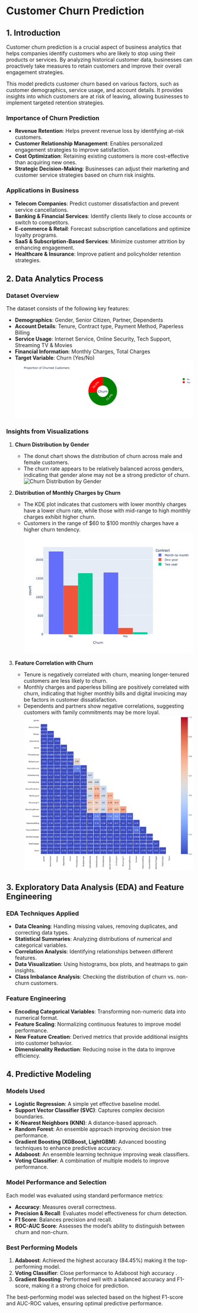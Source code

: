 # Customer Churn Prediction 

## 1. Introduction
Customer churn prediction is a crucial aspect of business analytics that helps companies identify customers who are likely to stop using their products or services. By analyzing historical customer data, businesses can proactively take measures to retain customers and improve their overall engagement strategies.

This model predicts customer churn based on various factors, such as customer demographics, service usage, and account details. It provides insights into which customers are at risk of leaving, allowing businesses to implement targeted retention strategies.

### Importance of Churn Prediction
- **Revenue Retention**: Helps prevent revenue loss by identifying at-risk customers.
- **Customer Relationship Management**: Enables personalized engagement strategies to improve satisfaction.
- **Cost Optimization**: Retaining existing customers is more cost-effective than acquiring new ones.
- **Strategic Decision-Making**: Businesses can adjust their marketing and customer service strategies based on churn risk insights.

### Applications in Business
- **Telecom Companies**: Predict customer dissatisfaction and prevent service cancellations.
- **Banking & Financial Services**: Identify clients likely to close accounts or switch to competitors.
- **E-commerce & Retail**: Forecast subscription cancellations and optimize loyalty programs.
- **SaaS & Subscription-Based Services**: Minimize customer attrition by enhancing engagement.
- **Healthcare & Insurance**: Improve patient and policyholder retention strategies.

## 2. Data Analytics Process
### Dataset Overview
The dataset consists of the following key features:
- **Demographics**: Gender, Senior Citizen, Partner, Dependents
- **Account Details**: Tenure, Contract type, Payment Method, Paperless Billing
- **Service Usage**: Internet Service, Online Security, Tech Support, Streaming TV & Movies
- **Financial Information**: Monthly Charges, Total Charges
- **Target Variable**: Churn (Yes/No)
![Churn Distribution](newplot-5.png)


### Insights from Visualizations
1. **Churn Distribution by Gender**
   - The donut chart shows the distribution of churn across male and female customers.
   - The churn rate appears to be relatively balanced across genders, indicating that gender alone may not be a strong predictor of churn.
   ![Churn Distribution by Gender]('Gender_Visualization'.png)

2. **Distribution of Monthly Charges by Churn**
   - The KDE plot indicates that customers with lower monthly charges have a lower churn rate, while those with mid-range to high monthly charges exhibit higher churn.
   - Customers in the range of $60 to $100 monthly charges have a higher churn tendency.
   ![Churn Distribution by Monthly Charges](newplot.png)

4. **Feature Correlation with Churn**
   - Tenure is negatively correlated with churn, meaning longer-tenured customers are less likely to churn.
   - Monthly charges and paperless billing are positively correlated with churn, indicating that higher monthly bills and digital invoicing may be factors in customer dissatisfaction.
   - Dependents and partners show negative correlations, suggesting customers with family commitments may be more loyal.
  ![Feature Correlation with Churn](FeatureCorrelation.png)

## 3. Exploratory Data Analysis (EDA) and Feature Engineering
### EDA Techniques Applied
- **Data Cleaning**: Handling missing values, removing duplicates, and correcting data types.
- **Statistical Summaries**: Analyzing distributions of numerical and categorical variables.
- **Correlation Analysis**: Identifying relationships between different features.
- **Data Visualization**: Using histograms, box plots, and heatmaps to gain insights.
- **Class Imbalance Analysis**: Checking the distribution of churn vs. non-churn customers.

### Feature Engineering
- **Encoding Categorical Variables**: Transforming non-numeric data into numerical format.
- **Feature Scaling**: Normalizing continuous features to improve model performance.
- **New Feature Creation**: Derived metrics that provide additional insights into customer behavior.
- **Dimensionality Reduction**: Reducing noise in the data to improve efficiency.

## 4. Predictive Modeling
### Models Used
- **Logistic Regression**: A simple yet effective baseline model.
- **Support Vector Classifier (SVC)**: Captures complex decision boundaries.
- **K-Nearest Neighbors (KNN)**: A distance-based approach.
- **Random Forest**: An ensemble approach improving decision tree performance.
- **Gradient Boosting (XGBoost, LightGBM)**: Advanced boosting techniques to enhance predictive accuracy.
- **Adaboost**: An ensemble learning technique improving weak classifiers.
- **Voting Classifier**: A combination of multiple models to improve performance.

### Model Performance and Selection
Each model was evaluated using standard performance metrics:
- **Accuracy**: Measures overall correctness.
- **Precision & Recall**: Evaluates model effectiveness for churn detection.
- **F1 Score**: Balances precision and recall.
- **ROC-AUC Score**: Assesses the model’s ability to distinguish between churn and non-churn.

### Best Performing Models
1. **Adaboost**: Achieved the highest accuracy (84.45%) making it the top-performing model.
2. **Voting Classifier**: Close performance to Adaboost high accuracy .
3. **Gradient Boosting**: Performed well with a balanced accuracy and F1-score, making it a strong choice for prediction.

The best-performing model was selected based on the highest F1-score and AUC-ROC values, ensuring optimal predictive performance.

